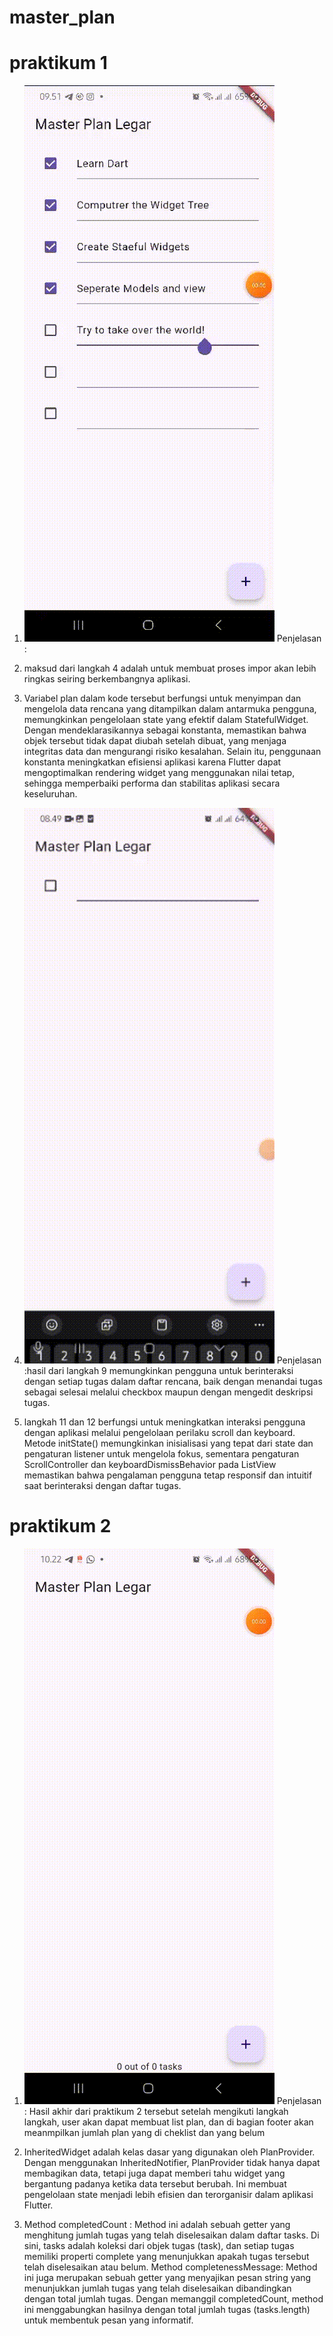 # master_plan

# praktikum 1

1. ![gif](assets/gif/002.gif)
   Penjelasan :

2. maksud dari langkah 4 adalah untuk membuat proses impor akan lebih ringkas seiring berkembangnya aplikasi.

3. Variabel plan dalam kode tersebut berfungsi untuk menyimpan dan mengelola data rencana yang ditampilkan dalam antarmuka pengguna, memungkinkan pengelolaan state yang efektif dalam StatefulWidget. Dengan mendeklarasikannya sebagai konstanta, memastikan bahwa objek tersebut tidak dapat diubah setelah dibuat, yang menjaga integritas data dan mengurangi risiko kesalahan. Selain itu, penggunaan konstanta meningkatkan efisiensi aplikasi karena Flutter dapat mengoptimalkan rendering widget yang menggunakan nilai tetap, sehingga memperbaiki performa dan stabilitas aplikasi secara keseluruhan.

4. ![gif](assets/gif/001.gif)
   Penjelasan :hasil dari langkah 9 memungkinkan pengguna untuk berinteraksi dengan setiap tugas dalam daftar rencana, baik dengan menandai tugas sebagai selesai melalui checkbox maupun dengan mengedit deskripsi tugas.

5. langkah 11 dan 12 berfungsi untuk meningkatkan interaksi pengguna dengan aplikasi melalui pengelolaan perilaku scroll dan keyboard. Metode initState() memungkinkan inisialisasi yang tepat dari state dan pengaturan listener untuk mengelola fokus, sementara pengaturan ScrollController dan keyboardDismissBehavior pada ListView memastikan bahwa pengalaman pengguna tetap responsif dan intuitif saat berinteraksi dengan daftar tugas.

# praktikum 2

1. ![gif](assets/gif/003.gif)
   Penjelasan : Hasil akhir dari praktikum 2 tersebut setelah mengikuti langkah langkah, user akan dapat membuat list plan, dan di bagian footer akan meanmpilkan jumlah plan yang di cheklist dan yang belum

2. InheritedWidget adalah kelas dasar yang digunakan oleh PlanProvider. Dengan menggunakan InheritedNotifier, PlanProvider tidak hanya dapat membagikan data, tetapi juga dapat memberi tahu widget yang bergantung padanya ketika data tersebut berubah. Ini membuat pengelolaan state menjadi lebih efisien dan terorganisir dalam aplikasi Flutter.

3. Method completedCount : Method ini adalah sebuah getter yang menghitung jumlah tugas yang telah diselesaikan dalam daftar tasks. Di sini, tasks adalah koleksi dari objek tugas (task), dan setiap tugas memiliki properti complete yang menunjukkan apakah tugas tersebut telah diselesaikan atau belum.
   Method completenessMessage: Method ini juga merupakan sebuah getter yang menyajikan pesan string yang menunjukkan jumlah tugas yang telah diselesaikan dibandingkan dengan total jumlah tugas. Dengan memanggil completedCount, method ini menggabungkan hasilnya dengan total jumlah tugas (tasks.length) untuk membentuk pesan yang informatif.

